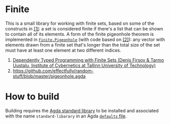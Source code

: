 # Finite

This is a small library for working with finite sets, based on some of the constructs in [\[1\]][1]: a set is considered finite if there's a list that can be shown to contain all of its elements. A form of the finite pigeonhole theorem is implemented in [`Finite.Pigeonhole`](src/Finite/Pigeonhole.agda) (with code based on [\[2\]][2]): any vector with elements drawn from a finite set that's longer than the total size of the set must have at least one element at two different indices.

1. [Dependently Typed Programming with Finite Sets (Denis Firsov & Tarmo Uustalu, Institute of Cybernetics at Tallinn University of Technology)][1]
2. https://github.com/effectfully/random-stuff/blob/master/pigeonhole.agda

[1]: http://firsov.ee/finset/finset.pdf
[2]: https://github.com/effectfully/random-stuff/blob/master/pigeonhole.agda

# How to build
Building requires the [Agda standard library](https://github.com/agda/agda-stdlib) to be installed and associated with the name `standard-libarary` in an Agda [`defaults` file](http://agda.readthedocs.io/en/v2.5.3/tools/package-system.html).
